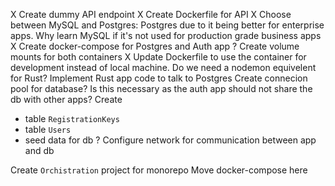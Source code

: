 X Create dummy API endpoint
X Create Dockerfile for API
X Choose between MySQL and Postgres: Postgres due to it being better for enterprise apps. Why learn MySQL if it's not used for production grade business apps
X Create docker-compose for Postgres and Auth app
? Create volume mounts for both containers
X Update Dockerfile to use the container for development instead of local machine. Do we need a nodemon equivelent for Rust?
Implement Rust app code to talk to Postgres
  Create connecion pool for database? Is this necessary as the auth app should not share the db with other apps?
  Create 
  - table `RegistrationKeys`
  - table `Users`
  - seed data for db
? Configure network for communication between app and db

Create `Orchistration` project for monorepo
    Move docker-compose here